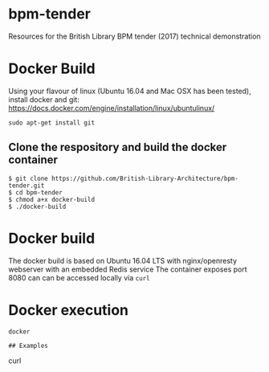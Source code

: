 # bpm-tender
Resources for the British Library BPM tender (2017) technical demonstration

# Docker Build
Using your flavour of linux (Ubuntu 16.04 and Mac OSX has been tested), install docker and git:
https://docs.docker.com/engine/installation/linux/ubuntulinux/
``` 
sudo apt-get install git
```

## Clone the respository and build the docker container
```
$ git clone https://github.com/British-Library-Architecture/bpm-tender.git
$ cd bpm-tender
$ chmod a+x docker-build
$ ./docker-build
```  
# Docker build
The docker build is based on Ubuntu 16.04 LTS with nginx/openresty webserver with an embedded Redis service
The container exposes port 8080 can can be accessed locally via `curl`

# Docker execution
```
docker 

## Examples
```
curl 
